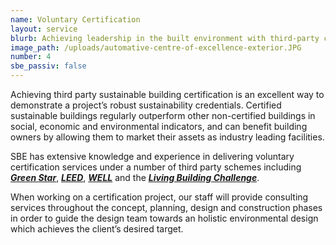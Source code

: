 ```yaml
---
name: Voluntary Certification
layout: service
blurb: Achieving leadership in the built environment with third-party certification
image_path: /uploads/automative-centre-of-excellence-exterior.JPG
number: 4
sbe_passiv: false
---
```


Achieving third party sustainable building certification is an excellent way to demonstrate a project’s robust sustainability credentials. Certified sustainable buildings regularly outperform other non-certified buildings in social, economic and environmental indicators, and can benefit building owners by allowing them to market their assets as industry leading facilities.

SBE has extensive knowledge and experience in delivering voluntary certification services under a number of third party schemes including ***[Green Star](http://new.gbca.org.au/)***, ***[LEED](https://new.usgbc.org/leed)***, ***[WELL](https://www.wellcertified.com/en/start-a-project)***&nbsp;and the ***[Living Building Challenge](https://living-future.org/lbc/)***.

When working on a certification project, our staff will provide consulting services throughout the concept, planning, design and construction phases in order to guide the design team towards an holistic environmental design which achieves the client’s desired target.